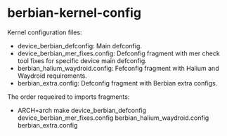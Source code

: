# berbian-kernel-config

Kernel configuration files:

- device_berbian_defconfig: Main defconfig.
- device_berbian_mer_fixes.config: Defconfig fragment with mer check tool fixes for specific device main defconfig.
- berbian_halium_waydroid.config: Fefconfig fragment with Halium and Waydroid requirements.
- berbian_extra.config: Defconfig fragment with Berbian extra configs.

The order requeired to imports fragments:
- ARCH=arch make device_berbian_defconfig device_berbian_mer_fixes.config berbian_halium_waydroid.config berbian_extra.config

